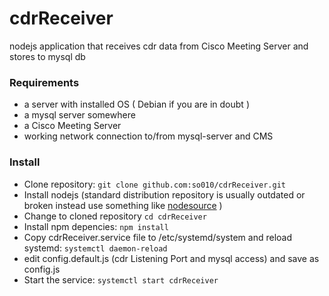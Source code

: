 cdrReceiver
===========
nodejs application that receives cdr data from Cisco Meeting Server and stores to mysql db

### Requirements

- a server with installed OS ( Debian if you are in doubt )
- a mysql server somewhere
- a Cisco Meeting Server
- working network connection to/from mysql-server and CMS

### Install
- Clone repository: `git clone github.com:so010/cdrReceiver.git`
- Install nodejs (standard distribution repository is usually outdated or broken instead use something like [nodesource](https://nodejs.org/en/download/package-manager) )  
- Change to cloned repository `cd cdrReceiver`
- Install npm depencies: `npm install` 
- Copy cdrReceiver.service file to /etc/systemd/system and reload systemd: `systemctl daemon-reload`
- edit config.default.js (cdr Listening Port and  mysql access) and save as config.js
- Start the service: `systemctl start cdrReceiver`


  
